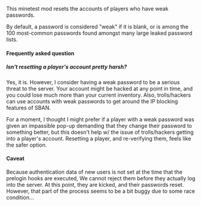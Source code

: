 This minetest mod resets the accounts of players who have weak passwords.

By default, a password is considered "weak" if it is blank, or is among the 100 most-common passwords found amongst
many large leaked password lists.

#### Frequently asked question
##### Isn't resetting a player's account pretty harsh?
Yes, it is. However, I consider having a weak password to be a serious threat to the server. Your account
might be hacked at any point in time, and you could lose much more than your current inventory. Also,
trolls/hackers can use accounts with weak passwords to get around the IP blocking features of SBAN.

For a moment, I thought I might prefer if a player with a weak password was given an impassible pop-up
demanding that they change their password to something better, but this doesn't help w/ the issue
of trolls/hackers getting into a player's account. Resetting a player, and re-verifying them, feels like
the safer option.

#### Caveat
Because authentication data of new users is not set at the time that the prelogin hooks are executed,
We cannot reject them before they actually log into the server. At this point, they are kicked, and their passwords
reset. However, that part of the process seems to be a bit buggy due to some race condition...
